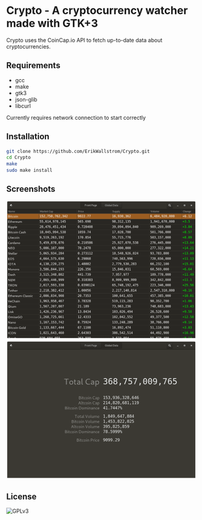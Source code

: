 # Crypto - A cryptocurrency watcher made with GTK+3

Crypto uses the CoinCap.io API to fetch up-to-date data about cryptocurrencies.

## Requirements

* gcc
* make
* gtk3
* json-glib
* libcurl

Currently requires network connection to start correctly

## Installation

```bash
git clone https://github.com/ErikWallstrom/Crypto.git
cd Crypto
make
sudo make install
```

## Screenshots

![](./screenshot1.png)
![](./screenshot2.png)



## License

![](http://www.gnu.org/graphics/gplv3-127x51.png "GPLv3")

